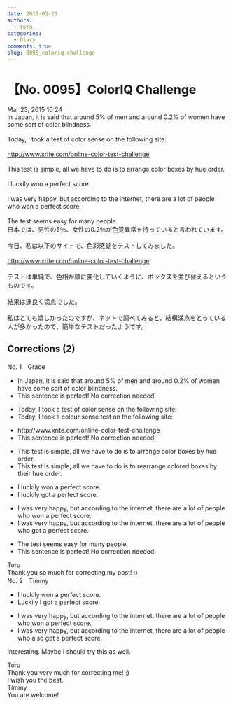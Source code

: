 ```yaml
---
date: 2015-03-23
authors:
  - toru
categories:
  - Diary
comments: true
slug: 0095_coloriq-challenge
---
```


# 【No. 0095】ColorIQ Challenge
<div class="date">Mar 23, 2015 16:24</div>
<div id="post"><div id="body_show_ori">
In Japan, it is said that around 5% of men and around 0.2% of women have some sort of color blindness.<br/><br/>Today, I took a test of color sense on the following site:<br/><br/><a href="http://www.xrite.com/online-color-test-challenge" target="_blank">http://www.xrite.com/online-color-test-challenge</a><br/><br/>This test is simple, all we have to do is to arrange color boxes by hue order.<br/><br/>I luckily won a perfect score.<br/><br/>I was very happy, but according to the internet, there are a lot of people who won a perfect score.<br/><br/>The test seems easy for many people.
</div></div>

<!-- more -->

<div id="post_ja"><div id="body_show_mo">
日本では、男性の5％、女性の0.2％が色覚異常を持っていると言われています。<br/><br/>今日、私は以下のサイトで、色彩感覚をテストしてみました。<br/><br/><a href="http://www.xrite.com/online-color-test-challenge" target="_blank">http://www.xrite.com/online-color-test-challenge</a><br/><br/>テストは単純で、色相が順に変化していくように、ボックスを並び替えるというものです。<br/><br/>結果は運良く満点でした。<br/><br/>私はとても嬉しかったのですが、ネットで調べてみると、結構満点をとっている人が多かったので、簡単なテストだったようです。
</div></div>

## Corrections (2)
<div id="block"><div class="first_name"> No. 1　<span class="just_name">Grace </span></div><div id="block2">
<ul class="correction_field">
<li class="incorrect">In Japan, it is said that around 5% of men and around 0.2% of women have some sort of color blindness.</li>
<li class="corrected perfect">This sentence is perfect! No correction needed!</li>
</ul>
<ul class="correction_field">
<li class="incorrect">Today, I took a test of color sense on the following site:</li>
<li class="corrected correct">
Today, I took a colour sense test on the following site:
</li>
</ul>
<ul class="correction_field">
<li class="incorrect">http://www.xrite.com/online-color-test-challenge</li>
<li class="corrected perfect">This sentence is perfect! No correction needed!</li>
</ul>
<ul class="correction_field">
<li class="incorrect">This test is simple, all we have to do is to arrange color boxes by hue order.</li>
<li class="corrected correct">
This test is simple, all we have to do is to rearrange colored boxes by their hue order.
</li>
</ul>
<ul class="correction_field">
<li class="incorrect">I luckily won a perfect score.</li>
<li class="corrected correct">
I luckily got a perfect score.
</li>
</ul>
<ul class="correction_field">
<li class="incorrect">I was very happy, but according to the internet, there are a lot of people who won a perfect score.</li>
<li class="corrected correct">
I was very happy, but according to the internet, there are a lot of people who got a perfect score.
</li>
</ul>
<ul class="correction_field">
<li class="incorrect">The test seems easy for many people.</li>
<li class="corrected perfect">This sentence is perfect! No correction needed!</li>
</ul>
</div><div class="name"><span class="just_name">Toru</span><br>
Thank you so much for correcting my post! :)
</div>
</div>
<div id="block"><div class="first_name"> No. 2　<span class="just_name">Timmy</span></div><div id="block2">
<ul class="correction_field">
<li class="incorrect">I luckily won a perfect score.</li>
<li class="corrected correct">
Luckily I got a perfect score.
</li>
</ul>
<ul class="correction_field">
<li class="incorrect">I was very happy, but according to the internet, there are a lot of people who won a perfect score.</li>
<li class="corrected correct">
I was very happy, but according to the internet, there are a lot of people who <span class="f_blue">also </span>got a perfect score.
</li>
</ul>
<p class="comment_small">
 Interesting. Maybe I should try this as well.
</p>

</div><div class="name"><span class="just_name">Toru</span><br>
Thank you very much for correcting me! :)<br/>I wish you the best.
</div>
<div class="name"><span class="just_name">Timmy</span><br>
You are welcome!
</div>
</div>
